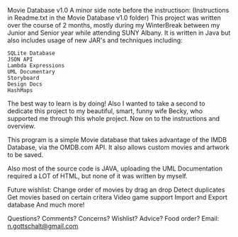 Movie Database v1.0
A minor side note before the instructison: (Instructions in Readme.txt
in the Movie Database v1.0 folder)
This project was written over the course of 2 months, mostly during my
WinterBreak between my Junior and Senior year while attending SUNY Albany.
It is written in Java but also includes usage of new JAR's and techniques 
including:

	SQLite Database
	JSON API
	Lambda Expressions
	UML Documentary
	Storyboard
	Design Docs
	HashMaps
The best way to learn is by doing! Also I wanted to take a second to 
dedicate this project to my beautiful, smart, funny wife Becky, who 
supported me through this whole project. Now on to the instructions and 
overview.

This program is a simple Movie database that takes advantage of the IMDB 
Database, via the OMDB.com API. It also allows custom movies and artwork
to be saved.

Also most of the source code is JAVA, uploading the UML Documentation 
required a LOT of HTML, but none of it was written by myself.

Future wishlist:
	Change order of movies by drag an drop
	Detect duplicates
	Get movies based on certain critera
	Video game support
	Import and Export database
	And much more!
	
Questions? Comments? Concerns? Wishlist? Advice? Food order? 
Email: n.gottschalt@gmail.com
